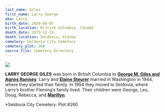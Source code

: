 ```yaml
---
last_name: Giles
first_name: Larry George
aka: Larry
birth_date: 1920-04-07
birth_location: British Columbia, Canada
death_date: 1975-12-23
death_location: Seldovia, Alaska
cemetery: Seldovia City Cemetery
cemetery_plot: 260
source_file: Cemetery Directory
---
```


![](../assets/images/Giles%20Family/media/image1.jpeg)

**LARRY GEORGE GILES** was born in British Columbia to 
[**George M. Giles and Agnes Ramsey**](../_families/Giles_Family.md). 
Larry and [**Elaine Steurer**](./Giles_Elaine_Merle_Steurer.md) married in Washington in 1944, where they
started their family. In 1954 they moved to Seldovia, where Larry’s
brother Fleming’s family lived. Their children were George, Les, Doug,
Rebecca, and [**Marillyn**](./Giles_Marilyn.md). 

*Seldovia City Cemetery: Plot #260

